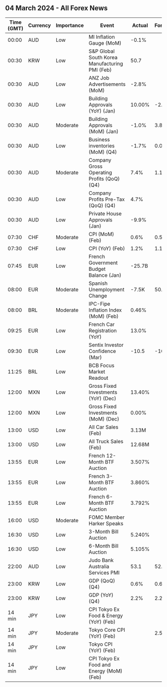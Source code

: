 ## 04 March 2024 - All Forex News

| Time (GMT) | Currency | Importance | Event | Actual | Forecast | Previous |
|------|----------|------------|-------|--------|----------|----------|
| 00:00 | AUD | Low | MI Inflation Gauge (MoM) | -0.1% |  | 0.3% |
| 00:30 | KRW | Low | S&P Global South Korea Manufacturing PMI (Feb) | 50.7 |  | 51.2 |
| 00:30 | AUD | Low | ANZ Job Advertisements (MoM) | -2.8% |  | 3.4% |
| 00:30 | AUD | Low | Building Approvals (YoY) (Jan) | 10.00% | -2.00% | -1.70% |
| 00:30 | AUD | Moderate | Building Approvals (MoM) (Jan) | -1.0% | 3.8% | -10.1% |
| 00:30 | AUD | Low | Business inventories (MoM) (Q4) | -1.7% | 0.0% | 1.2% |
| 00:30 | AUD | Moderate | Company Gross Operating Profits (QoQ) (Q4) | 7.4% | 1.1% | -1.6% |
| 00:30 | AUD | Low | Company Profits Pre-Tax (QoQ) (Q4) | 4.7% |  | 1.6% |
| 00:30 | AUD | Low | Private House Approvals (Jan) | -9.9% |  | -1.8% |
| 07:30 | CHF | Moderate | CPI (MoM) (Feb) | 0.6% | 0.5% | 0.2% |
| 07:30 | CHF | Low | CPI (YoY) (Feb) | 1.2% | 1.1% | 1.3% |
| 07:45 | EUR | Low | French Government Budget Balance (Jan) | -25.7B |  | -173.3B |
| 08:00 | EUR | Moderate | Spanish Unemployment Change | -7.5K | 50.0K | 60.4K |
| 08:00 | BRL | Moderate | IPC-Fipe Inflation Index (MoM) (Feb) | 0.46% |  | 0.46% |
| 09:25 | EUR | Low | French Car Registration (YoY) | 13.0% |  | 9.2% |
| 09:30 | EUR | Low | Sentix Investor Confidence (Mar) | -10.5 | -10.8 | -12.9 |
| 11:25 | BRL | Low | BCB Focus Market Readout |  |  |  |
| 12:00 | MXN | Low | Gross Fixed Investments (YoY) (Dec) | 13.40% |  | 19.20% |
| 12:00 | MXN | Low | Gross Fixed Investments (MoM) (Dec) | 0.00% |  | -1.30% |
| 13:00 | USD | Low | All Car Sales (Feb) | 3.13M |  | 2.99M |
| 13:00 | USD | Low | All Truck Sales (Feb) | 12.68M |  | 11.93M |
| 13:55 | EUR | Low | French 12-Month BTF Auction | 3.507% |  | 3.471% |
| 13:55 | EUR | Low | French 3-Month BTF Auction | 3.860% |  | 3.845% |
| 13:55 | EUR | Low | French 6-Month BTF Auction | 3.792% |  | 3.768% |
| 16:00 | USD | Moderate | FOMC Member Harker Speaks |  |  |  |
| 16:30 | USD | Low | 3-Month Bill Auction | 5.240% |  | 5.255% |
| 16:30 | USD | Low | 6-Month Bill Auction | 5.105% |  | 5.130% |
| 22:00 | AUD | Low | Judo Bank Australia Services PMI | 53.1 | 52.8 | 49.1 |
| 23:00 | KRW | Low | GDP (QoQ) (Q4) | 0.6% | 0.6% | 0.6% |
| 23:00 | KRW | Low | GDP (YoY) (Q4) | 2.2% | 2.2% | 1.4% |
| 14 min | JPY | Low | CPI Tokyo Ex Food & Energy (YoY) (Feb) |  |  | 2.5% |
| 14 min | JPY | Moderate | Tokyo Core CPI (YoY) (Feb) |  | 2.5% | 1.6% |
| 14 min | JPY | Low | Tokyo CPI (YoY) (Feb) |  |  | 1.6% |
| 14 min | JPY | Low | CPI Tokyo Ex Food and Energy (MoM) (Feb) |  |  | -0.1% |
